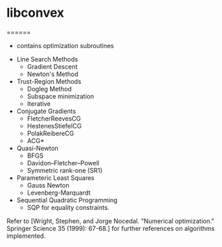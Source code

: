 # libconvex
======
- contains optimization subroutines

* Line Search Methods
  * Gradient Descent
  * Newton's Method
* Trust-Region Methods
  * Dogleg Method
  * Subspace minimization
  * Iterative
* Conjugate Gradients
  * FletcherReevesCG
  * HestenesStiefelCG
  * PolakReibereCG
  * ACG*
* Quasi-Newton
  * BFGS
  * Davidon–Fletcher–Powell
  * Symmetric rank-one (SR1)
* Parameteric Least Squares
  * Gauss Newton
  * Levenberg-Marquardt
* Sequential Quadratic Programming
  * SQP for equality constraints.


Refer to [Wright, Stephen, and Jorge Nocedal. "Numerical optimization." Springer Science 35 (1999): 67-68.] for further references on algorithms implemented.
